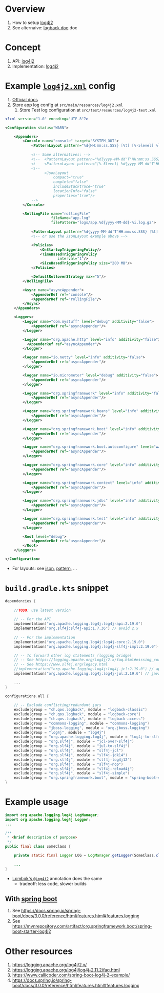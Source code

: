 # Overview
1. How to setup [log4j2](https://logging.apache.org/log4j/2.x/)
1. See alternaive: [logback doc](logback.md) doc


# Concept
1. API: [log4j2](https://logging.apache.org/log4j/2.x/log4j-api/apidocs/org/apache/logging/log4j/Logger.html)
1. Implementation: [log4j2](https://logging.apache.org/log4j/2.x/log4j-core/apidocs/org/apache/logging/log4j/core/Appender.html)  


# Example [`log4j2.xml`](https://logging.apache.org/log4j/2.x/manual/configuration.html) config
1. [Official docs](https://logging.apache.org/log4j/2.x/manual/configuration.html)
1. Store app log config at `src/main/resources/log4j2.xml`
    1. Store Test log configuration at `src/test/resources/log4j2-test.xml`
```xml
<?xml version="1.0" encoding="UTF-8"?>

<Configuration status="WARN">

    <Appenders>
        <Console name="console" target="SYSTEM_OUT">
            <PatternLayout pattern="%d{HH:mm:ss.SSS} [%t] [%-5level] %logger{24} - %msg%n"/>
            
            <!-- Some alternatives: -->            
            <!--  <PatternLayout pattern="%d{yyyy-MM-dd'T'HH:mm:ss.SSS} %5p ${hostName} --- [%15.15t] %-40.40c{1.} : %m%n%ex"/> -->
            <!--  <PatternLayout pattern="[%-5level] %d{yyyy-MM-dd'T'HH:mm:ss.SSS} [%t] %c{1} - %msg%n"/> -->
            <!--
                  <JsonLayout
                      compact="true"
                      complete="false"
                      includeStacktrace="true"
                      locationInfo="false"
                      properties="true"/>
            -->
        </Console>         

        <RollingFile name="rollingFile"
                     fileName="app.log"
                     filePattern="logs/app.%d{yyyy-MM-dd}-%i.log.gz">
                     
            <PatternLayout pattern="%d{yyyy-MM-dd'T'HH:mm:ss.SSS} [%t] [%-5level] %logger{36} - %msg%n"/>
            <!-- or use the JsonLayout example above -->

            <Policies>
                <OnStartupTriggeringPolicy/>
                <TimeBasedTriggeringPolicy
                        interval="1"/>
                <SizeBasedTriggeringPolicy size="200 MB"/>
            </Policies>

            <DefaultRolloverStrategy max="5"/>
        </RollingFile>

        <Async name="asyncAppender">
            <AppenderRef ref="console"/>
            <AppenderRef ref="rollingFile"/>
        </Async>
    </Appenders>

    <Loggers>
        <Logger name="com.mystuff" level="debug" additivity="false">
            <AppenderRef ref="asyncAppender"/>
        </Logger>

        <Logger name="org.apache.http" level="info" additivity="false">
          <AppenderRef ref="asyncAppender"/>
        </Logger>

        <logger name="io.netty" level="info" additivity="false">
            <AppenderRef ref="asyncAppender"/>
        </logger>

        <logger name="io.micrometer" level="debug" additivity="false">
            <AppenderRef ref="asyncAppender"/>
        </logger>

        <Logger name="org.springframework" level="info" additivity="false">
            <AppenderRef ref="asyncAppender"/>
        </Logger>

        <Logger name="org.springframework.beans" level="info" additivity="false">
            <AppenderRef ref="asyncAppender"/>
        </Logger>

        <Logger name="org.springframework.boot" level="info" additivity="false">
            <AppenderRef ref="asyncAppender"/>
        </Logger>

        <Logger name="org.springframework.boot.autoconfigure" level="warn" additivity="false">
            <AppenderRef ref="asyncAppender"/>
        </Logger>

        <Logger name="org.springframework.core" level="info" additivity="false">
            <AppenderRef ref="asyncAppender"/>
        </Logger>

        <Logger name="org.springframework.context" level="info" additivity="false">
            <AppenderRef ref="asyncAppender"/>
        </Logger>

        <Logger name="org.springframework.jdbc" level="info" additivity="false">
            <AppenderRef ref="asyncAppender"/>
        </Logger>

        <Logger name="org.springframework.test" level="info" additivity="false">
            <AppenderRef ref="asyncAppender"/>
        </Logger>

        <Root level="debug">
            <AppenderRef ref="asyncAppender"/>
        </Root>
    </Loggers>

</Configuration>
```
- For layouts: see [json](https://logging.apache.org/log4j/2.x/manual/layouts.html#JSONLayout), [pattern](https://logging.apache.org/log4j/2.x/manual/layouts.html#PatternLayout), ...


# `build.gradle.kts` snippet
```kts
dependencies {
    
    //TODO: use latest version
    
    // -- For the API
    implementation("org.apache.logging.log4j:log4j-api:2.19.0")
    implementation("org.slf4j:slf4j-api:1.7.36") // avoid 2.x
    
    // -- For the implementation
    implementation("org.apache.logging.log4j:log4j-core:2.19.0")
    implementation("org.apache.logging.log4j:log4j-slf4j-impl:2.19.0")

    // -- To forward other log statements (logging bridge)
    // -- See https://logging.apache.org/log4j/2.x/faq.html#missing_core
    // -- See https://www.slf4j.org/legacy.html
    //implementation("org.apache.logging.log4j:log4j-jcl:2.19.0") // apache commons logging -> log4j2 impl
    implementation("org.apache.logging.log4j:log4j-jul:2.19.0") // java.util.Logging -> log4j2 impl
              
    ...
}

configurations.all {
    
    // -- Exclude conflicting/redundant jars
    exclude(group = "ch.qos.logback", module = "logback-classic")       // alternative
    exclude(group = "ch.qos.logback", module = "logback-core")          // alternative
    exclude(group = "ch.qos.logback", module = "logback-access")        
    exclude(group = "commons-logging", module = "commons-logging")      // legacy
    exclude(group = "jboss-logging", module = "org.jboss.logging")      // legacy
    exclude(group = "log4j", module = "log4j")                          // legacy
    exclude(group = "org.apache.logging.log4j", module = "log4j-to-slf4j")
    exclude(group = "org.slf4j", module = "jcl-over-slf4j")             // apache commons logging to slf4j
    exclude(group = "org.slf4j", module = "jul-to-slf4j")               // java.util.logging to slf4j
    exclude(group = "org.slf4j", module = "slf4j-jcl")                  // slf4j to apache commons logging
    exclude(group = "org.slf4j", module = "slf4j-jdk14")                // slf4j to java.util.logging
    exclude(group = "org.slf4j", module = "slf4j-log4j12")              // slf4j to old 1.x log4j api
    exclude(group = "org.slf4j", module = "slf4j-nop")                  // slf4j to nowhere
    exclude(group = "org.slf4j", module = "slf4j-reload4j")             // slf4j to reload4j's impl of legacy log4j
    exclude(group = "org.slf4j", module = "slf4j-simple")               // slf4j to stderr
    exclude(group = "org.springframework.boot", module = "spring-boot-starter-logging")
}
```


# Example usage
```java
import org.apache.logging.log4j.LogManager;
import org.apache.logging.log4j.Logger;
...

/**
 * <brief description of purpose>
 */
public final class SomeClass {

    private static final Logger LOG = LogManager.getLogger(SomeClass.class);
    
    ...
}
```
- [Lombok's `@Log4j2`](https://projectlombok.org/features/log) annotation does the same
    - tradeoff: less code, slower builds 


## With [spring boot](https://spring.io/projects/spring-boot)
1. See https://docs.spring.io/spring-boot/docs/3.0.0/reference/html/features.html#features.logging
1. See https://mvnrepository.com/artifact/org.springframework.boot/spring-boot-starter-log4j2


# Other resources
1. https://logging.apache.org/log4j/2.x/
1. https://logging.apache.org/log4j/log4j-2.11.2/faq.html
1. https://www.callicoder.com/spring-boot-log4j-2-example/
1. https://docs.spring.io/spring-boot/docs/3.0.0/reference/html/features.html#features.logging
